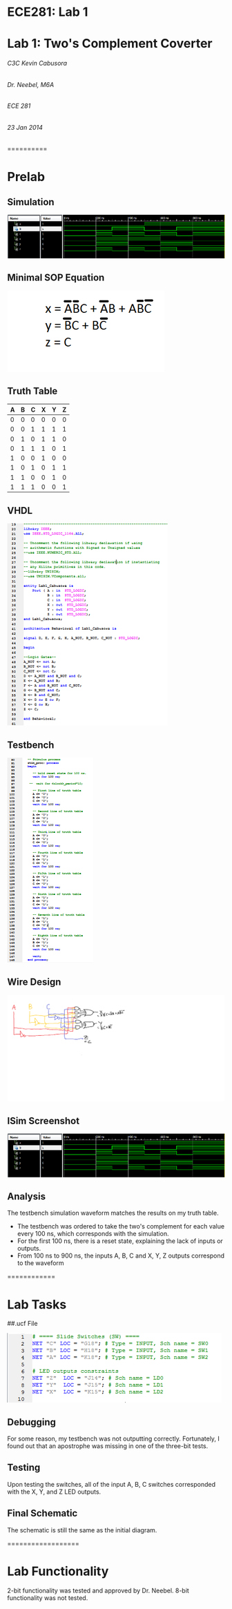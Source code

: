 ECE281: Lab 1
==========

# Lab 1:  Two's Complement Coverter
###### C3C Kevin Cabusora
###### Dr. Neebel, M6A
###### ECE 281
###### 23 Jan 2014

==========

# Prelab

## Simulation

![alt text][Lab1_Simulation.png]

[Lab1_Simulation.png]: https://github.com/KevinCabusora/ECE281_Lab1/blob/master/Lab%201_Simulation.png?raw=true "Lab1_Simulation.png"

## Minimal SOP Equation

![alt text][Lab1_SOPEquation.png]

[Lab1_SOPEquation.png]:  https://github.com/KevinCabusora/ECE281_Lab1/blob/master/Lab1_SOPEquation.png?raw=true "Lab1_Simulation.png"


## Truth Table

| A | B | C | X | Y | Z |
|---|---|---|---|---|---|
| 0 | 0 | 0 | 0 | 0 | 0 |
| 0 | 0 | 1 | 1 | 1 | 1 |
| 0 | 1 | 0 | 1 | 1 | 0 |
| 0 | 1 | 1 | 1 | 0 | 1 |
| 1 | 0 | 0 | 1 | 0 | 0 |
| 1 | 0 | 1 | 0 | 1 | 1 |
| 1 | 1 | 0 | 0 | 1 | 0 |
| 1 | 1 | 1 | 0 | 0 | 1 |

## VHDL

![alt text][Lab1_VHDL.PNG]

[Lab1_VHDL.PNG]: https://github.com/KevinCabusora/ECE281_Lab1/blob/master/Lab1_VHDL.PNG?raw=true "Lab1_VHDL.PNG"


## Testbench

![alt text][Lab1_Testbench.PNG]

[Lab1_Testbench.PNG]: https://github.com/KevinCabusora/ECE281_Lab1/blob/master/Lab1_Testbench.PNG?raw=true "Lab1_Testbench.PNG"

## Wire Design

![alt text][Lab1_WireDesign.png]

[Lab1_WireDesign.png]: https://github.com/KevinCabusora/ECE281_Lab1/blob/master/Lab1_WireDesign.png?raw=true "Lab1_WireDesign.png"

## ISim Screenshot

![alt text][Lab1_Simulation.png]

[Lab1_Simulation.png]: https://github.com/KevinCabusora/ECE281_Lab1/blob/master/Lab%201_Simulation.png?raw=true "Lab1_Simulation.png"

## Analysis

The testbench simulation waveform matches the results on my truth table.
 - The testbench was ordered to take the two's complement for each value every 100 ns, which corresponds with the simulation.
 - For the first 100 ns, there is a reset state, explaining the lack of inputs or outputs.
 - From 100 ns to 900 ns, the inputs A, B, C and X, Y, Z outputs correspond to the waveform
 

============

# Lab Tasks

##.ucf File

![alt text][Lab_01_kcc.ucf.PNG]

[Lab_01_kcc.ucf.PNG]: https://github.com/KevinCabusora/ECE281_Lab1/blob/master/Lab_01_kcc.ucf.PNG?raw=true "Lab_01_kcc.ucf.PNG"

## Debugging

For some reason, my testbench was not outputting correctly.  Fortunately, I found out that an apostrophe was missing in one of the three-bit tests.

## Testing

Upon testing the switches, all of the input A, B, C switches corresponded with the X, Y, and Z LED outputs.

## Final Schematic

The schematic is still the same as the initial diagram.

==================

# Lab Functionality

2-bit functionality was tested and approved by Dr. Neebel.  8-bit functionality was not tested.
